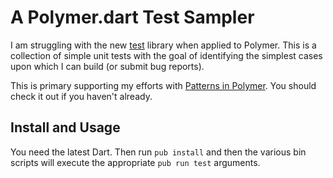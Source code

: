# A Polymer.dart Test Sampler

I am struggling with the new [test](https://pub.dartlang.org/packages/test) library when applied to Polymer. This is a collection of simple unit tests with the goal of identifying the simplest cases upon which I can build (or submit bug reports).

This is primary supporting my efforts with [Patterns in Polymer](http://patternsinpolymer.com). You should check it out if you haven't already.

## Install and Usage

You need the latest Dart. Then run `pub install` and then the various bin scripts will execute the appropriate `pub run test` arguments.

